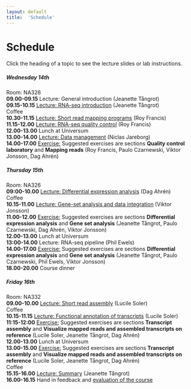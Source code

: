 ```yaml
---
layout: default
title:  'Schedule'
---
```


# Schedule

Click the heading of a topic to see the lecture slides or lab instructions.

#####  **Wednesday 14th**    
Room: NA326  
**09.00-09.15** Lecture: General introduction (Jeanette Tångrot)  
**09.15-10.15** [Lecture: RNA-seq introduction](slides/Introduction_RNA.pdf) (Jeanette Tångrot)  
Coffee  
**10.30-11.15** [Lecture: Short read mapping programs](slides/read_mapping.pdf) (Roy Francis)  
**11.15-12.00** [Lecture: RNA-seq quality control](slides/RNAseqQC.pdf) (Roy Francis)  
**12.00-13.00** Lunch at Universum  
**13.00-14.00** [Lecture: Data management](slides/data_management.pdf) (Niclas Jareborg)  
**14.00-17.00** [Exercise:](labs/index) Suggested exercises are sections **Quality control laboratory** and **Mapping reads** (Roy Francis, Paulo Czarnewski, Viktor Jonsson, Dag Ahrén)  
  
  
#####  **Thursday 15th**  
Room: NA326  
**09:00-10.00** [Lecture: Differential expression analysis](slides/DiffExp.pdf) (Dag Ahrén)  
Coffee  
**10.15-11.00** [Lecture: Gene-set analysis and data integration](slides/GSA_and_data_integration.pdf) (Viktor Jonsson)   
**11.00-12.00** [Exercise:](labs/index) Suggested exercises are sections **Differential expression analysis** and **Gene set analysis** (Jeanette Tångrot, Paulo Czarnewski, Dag Ahrén, Viktor Jonsson)  
**12.00-13.00** Lunch at Universum  
**13:00-14.00** Lecture: RNA-seq pipeline (Phil Ewels)   
**14.00-17.00** [Exercise:](labs/index) Suggested exercises are sections **Differential expression analysis** and **Gene set analysis** (Jeanette Tångrot, Paulo Czarnewski, Phil Ewels, Viktor Jonsson)  
**18.00-20.00** Course dinner  
  
  
#####  **Friday 16th**  
Room: NA332  
**09.00-10.00** [Lecture: Short read assembly](slides/Transcriptome_assembly.pdf) (Lucile Soler)  
Coffee  
**10.15-11.15** [Lecture: Functional annotation of transcripts](slides/functionalAnnotation.pdf) (Lucile Soler)  
**11:15-12:00** [Exercise:](labs/index) Suggested exercises are sections **Transcript assembly** and **Visualize mapped reads and assembled transcripts on reference** (Lucile Soler, Jeanette Tångrot, Dag Ahrén)  
**12.00-13.00** Lunch at Universum  
**13.00-15.00** [Exercise:](labs/index) Suggested exercises are sections **Transcript assembly** and **Visualize mapped reads and assembled transcripts on reference** (Lucile Soler, Jeanette Tångrot, Dag Ahrén)  
Coffee  
**15.15-16.00** [Lecture: Summary](slides/summary.pdf) (Jeanette Tångrot)  
**16.00-16.15** Hand in feedback and [evaluation of the course](evaluation)  


